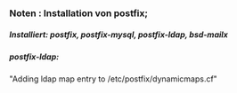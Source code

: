 ### Noten : Installation von postfix;

##### Installiert: postfix, postfix-mysql, postfix-ldap, bsd-mailx

##### postfix-ldap:
"Adding ldap map entry to /etc/postfix/dynamicmaps.cf"

